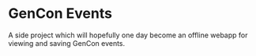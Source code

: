 # GenCon Events

A side project which will hopefully one day become an offline webapp for viewing and saving GenCon events.
